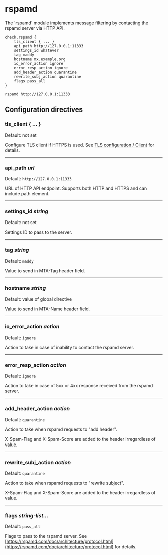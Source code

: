 # rspamd

The 'rspamd' module implements message filtering by contacting the rspamd
server via HTTP API.

```
check.rspamd {
	tls_client { ... }
	api_path http://127.0.0.1:11333
	settings_id whatever
	tag maddy
	hostname mx.example.org
	io_error_action ignore
	error_resp_action ignore
	add_header_action quarantine
	rewrite_subj_action quarantine
	flags pass_all
}

rspamd http://127.0.0.1:11333
```

## Configuration directives

### tls_client { ... }
Default: not set

Configure TLS client if HTTPS is used. See [TLS configuration / Client](/reference/tls/#client) for details.

---

### api_path _url_
Default: `http://127.0.0.1:11333`

URL of HTTP API endpoint. Supports both HTTP and HTTPS and can include
path element.

---

### settings_id _string_
Default: not set

Settings ID to pass to the server.

---

### tag _string_
Default: `maddy`

Value to send in MTA-Tag header field.

---

### hostname _string_ <br>
Default: value of global directive

Value to send in MTA-Name header field.

---

### io_error_action _action_
Default: `ignore`

Action to take in case of inability to contact the rspamd server.

---

### error_resp_action _action_
Default: `ignore`

Action to take in case of 5xx or 4xx response received from the rspamd server.

---

### add_header_action _action_
Default: `quarantine`

Action to take when rspamd requests to "add header".

X-Spam-Flag and X-Spam-Score are added to the header irregardless of value.

---

### rewrite_subj_action _action_
Default: `quarantine`

Action to take when rspamd requests to "rewrite subject".

X-Spam-Flag and X-Spam-Score are added to the header irregardless of value.

---

### flags _string-list..._
Default: `pass_all`

Flags to pass to the rspamd server.
See [https://rspamd.com/doc/architecture/protocol.html](https://rspamd.com/doc/architecture/protocol.html) for details.
